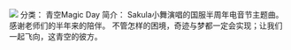 ![](//static.kivo.wiki/images/music/cover/MqSmznTSbDOUxkhdHdn3r3iluXpMQxdR.jpg)
分类： 青空Magic Day
简介：
Sakula小舞演唱的国服半周年电音节主题曲。
感谢老师们的半年来的陪伴。
不管怎样的困境，奇迹与梦都一定会实现；让我们一起飞向，这青空的彼方。
